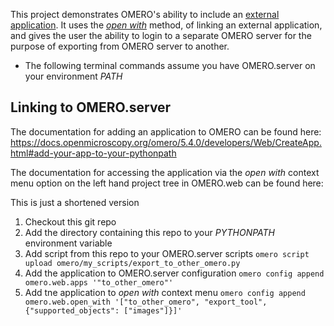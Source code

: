 This project demonstrates OMERO's ability to include an [external application](https://docs.openmicroscopy.org/omero/5.4.0/developers/Web/CreateApp.html).
It uses the [_open with_](https://docs.openmicroscopy.org/omero/5.4.0/developers/Web/LinkingFromWebclient.html#open-with)
method, of linking an external application, and gives the user the ability to login to a separate OMERO server for the purpose of exporting from OMERO server to another. 

* The following terminal commands assume you have OMERO.server on your environment _PATH_

Linking to OMERO.server
-----------------------

The documentation for adding an application to OMERO can be found here: 
https://docs.openmicroscopy.org/omero/5.4.0/developers/Web/CreateApp.html#add-your-app-to-your-pythonpath

The documentation for accessing the application via the _open with_ context menu option on the left
hand project tree in OMERO.web can be found here:

This is just a shortened version

1. Checkout this git repo
2. Add the directory containing this repo to your _PYTHONPATH_ environment variable
3. Add script from this repo to your OMERO.server scripts ```omero script upload omero/my_scripts/export_to_other_omero.py```
3. Add the application to OMERO.server configuration ```omero config append omero.web.apps '"to_other_omero"'```
4. Add tne application to _open with_ context menu ```omero config append omero.web.open_with '["to_other_omero", "export_tool", {"supported_objects": ["images"]}]'```